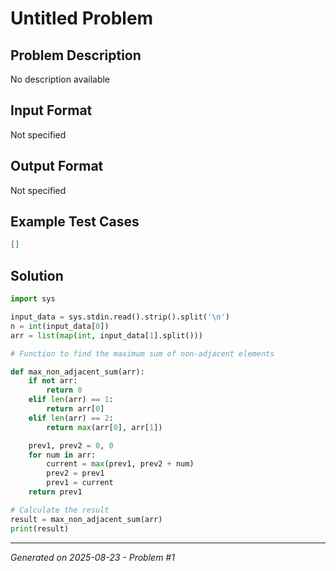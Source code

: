 # Untitled Problem

## Problem Description
No description available

## Input Format
Not specified

## Output Format
Not specified

## Example Test Cases
```json
[]
```

## Solution
```python
import sys

input_data = sys.stdin.read().strip().split('\n')
n = int(input_data[0])
arr = list(map(int, input_data[1].split()))

# Function to find the maximum sum of non-adjacent elements

def max_non_adjacent_sum(arr):
    if not arr:
        return 0
    elif len(arr) == 1:
        return arr[0]
    elif len(arr) == 2:
        return max(arr[0], arr[1])

    prev1, prev2 = 0, 0
    for num in arr:
        current = max(prev1, prev2 + num)
        prev2 = prev1
        prev1 = current
    return prev1

# Calculate the result
result = max_non_adjacent_sum(arr)
print(result)
```

---
*Generated on 2025-08-23 - Problem #1*